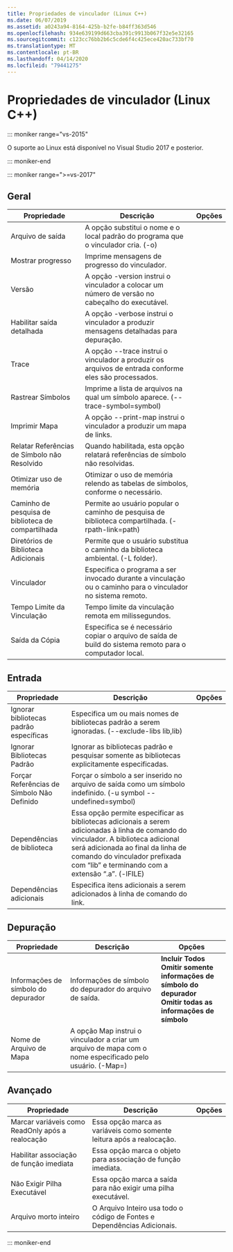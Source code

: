 ```yaml
---
title: Propriedades de vinculador (Linux C++)
ms.date: 06/07/2019
ms.assetid: a0243a94-8164-425b-b2fe-b84ff363d546
ms.openlocfilehash: 934e639199d663cba391c9913b067f32e5e32165
ms.sourcegitcommit: c123cc76bb2b6c5cde6f4c425ece420ac733bf70
ms.translationtype: MT
ms.contentlocale: pt-BR
ms.lasthandoff: 04/14/2020
ms.locfileid: "79441275"
---
```

# <a name="linker-properties-linux-c"></a>Propriedades de vinculador (Linux C++)

::: moniker range="vs-2015"

O suporte ao Linux está disponível no Visual Studio 2017 e posterior.

::: moniker-end

::: moniker range=">=vs-2017"

## <a name="general"></a>Geral

| Propriedade | Descrição | Opções |
|--|--|--|
| Arquivo de saída | A opção substitui o nome e o local padrão do programa que o vinculador cria. (-o) |
| Mostrar progresso | Imprime mensagens de progresso do vinculador. |
| Versão | A opção -version instrui o vinculador a colocar um número de versão no cabeçalho do executável. |
| Habilitar saída detalhada | A opção -verbose instrui o vinculador a produzir mensagens detalhadas para depuração. |
| Trace | A opção --trace instrui o vinculador a produzir os arquivos de entrada conforme eles são processados. |
| Rastrear Símbolos | Imprime a lista de arquivos na qual um símbolo aparece. (--trace-symbol=symbol) |
| Imprimir Mapa | A opção --print-map instrui o vinculador a produzir um mapa de links. |
| Relatar Referências de Símbolo não Resolvido | Quando habilitada, esta opção relatará referências de símbolo não resolvidas. |
| Otimizar uso de memória | Otimizar o uso de memória relendo as tabelas de símbolos, conforme o necessário. |
| Caminho de pesquisa de biblioteca de compartilhada | Permite ao usuário popular o caminho de pesquisa de biblioteca compartilhada. (-rpath-link=path) |
| Diretórios de Biblioteca Adicionais | Permite que o usuário substitua o caminho da biblioteca ambiental. (-L folder). |
| Vinculador | Especifica o programa a ser invocado durante a vinculação ou o caminho para o vinculador no sistema remoto. |
| Tempo Limite da Vinculação | Tempo limite da vinculação remota em milissegundos. |
| Saída da Cópia | Especifica se é necessário copiar o arquivo de saída de build do sistema remoto para o computador local. |

## <a name="input"></a>Entrada

| Propriedade | Descrição | Opções |
|--|--|--|
| Ignorar bibliotecas padrão específicas | Especifica um ou mais nomes de bibliotecas padrão a serem ignoradas. (--exclude-libs lib,lib) |
| Ignorar Bibliotecas Padrão | Ignorar as bibliotecas padrão e pesquisar somente as bibliotecas explicitamente especificadas. |
| Forçar Referências de Símbolo Não Definido | Forçar o símbolo a ser inserido no arquivo de saída como um símbolo indefinido. (-u symbol --undefined=symbol) |
| Dependências de biblioteca | Essa opção permite especificar as bibliotecas adicionais a serem adicionadas à linha de comando do vinculador. A biblioteca adicional será adicionada ao final da linha de comando do vinculador prefixada com “lib” e terminando com a extensão “.a”.  (-lFILE) |
| Dependências adicionais | Especifica itens adicionais a serem adicionados à linha de comando do link. |

## <a name="debugging"></a>Depuração

| Propriedade | Descrição | Opções |
|--|--|--|
| Informações de símbolo do depurador | Informações de símbolo do depurador do arquivo de saída. | **Incluir Todos**<br>**Omitir somente informações de símbolo do depurador**<br>**Omitir todas as informações de símbolo**<br> |
| Nome de Arquivo de Mapa | A opção Map instrui o vinculador a criar um arquivo de mapa com o nome especificado pelo usuário. (-Map=) |

## <a name="advanced"></a>Avançado

| Propriedade | Descrição | Opções |
|--|--|--|
| Marcar variáveis como ReadOnly após a realocação | Essa opção marca as variáveis como somente leitura após a realocação. |
| Habilitar associação de função imediata | Essa opção marca o objeto para associação de função imediata. |
| Não Exigir Pilha Executável | Essa opção marca a saída para não exigir uma pilha executável. |
| Arquivo morto inteiro | O Arquivo Inteiro usa todo o código de Fontes e Dependências Adicionais. |

::: moniker-end
